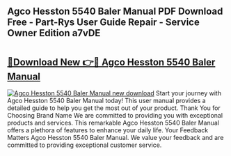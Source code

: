 ## Agco Hesston 5540 Baler Manual PDF Download Free - Part-Rys User Guide Repair - Service Owner Edition a7vDE

# <h2><a href="http://bc53896.oget.top/?id=Agco+Hesston+5540+Baler+Manual">🔗Download New 👉🔴 Agco Hesston 5540 Baler Manual</a></h2>

[![Agco Hesston 5540 Baler Manual new download](https://i.imgur.com/5g1atiW.png)](http://bc53896.oget.top/?id=Agco+Hesston+5540+Baler+Manual)
Start your journey with Agco Hesston 5540 Baler Manual today! This user manual provides a detailed guide to help you get the most out of your product. Thank You for Choosing Brand Name We are committed to providing you with exceptional products and services. This remarkable Agco Hesston 5540 Baler Manual offers a plethora of features to enhance your daily life. Your Feedback Matters Agco Hesston 5540 Baler Manual. We value your feedback and are committed to providing exceptional customer service.
